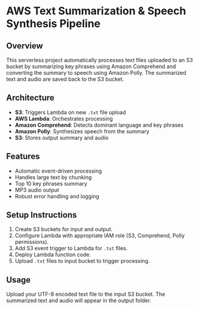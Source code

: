 # AWS Text Summarization & Speech Synthesis Pipeline

## Overview

This serverless project automatically processes text files uploaded to an S3 bucket by summarizing key phrases using Amazon Comprehend and converting the summary to speech using Amazon Polly. The summarized text and audio are saved back to the S3 bucket.

## Architecture

- **S3**: Triggers Lambda on new `.txt` file upload  
- **AWS Lambda**: Orchestrates processing  
- **Amazon Comprehend**: Detects dominant language and key phrases  
- **Amazon Polly**: Synthesizes speech from the summary  
- **S3**: Stores output summary and audio  

## Features

- Automatic event-driven processing  
- Handles large text by chunking  
- Top 10 key phrases summary  
- MP3 audio output  
- Robust error handling and logging  

## Setup Instructions

1. Create S3 buckets for input and output.  
2. Configure Lambda with appropriate IAM role (S3, Comprehend, Polly permissions).  
3. Add S3 event trigger to Lambda for `.txt` files.  
4. Deploy Lambda function code.  
5. Upload `.txt` files to input bucket to trigger processing.

## Usage

Upload your UTF-8 encoded text file to the input S3 bucket. The summarized text and audio will appear in the output folder.


